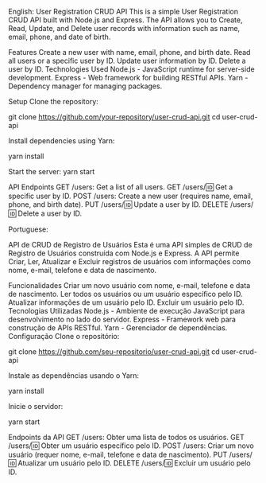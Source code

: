 English:
User Registration CRUD API
This is a simple User Registration CRUD API built with Node.js and Express. The API allows you to Create, Read, Update, and Delete user records with information such as name, email, phone, and date of birth.

Features
Create a new user with name, email, phone, and birth date.
Read all users or a specific user by ID.
Update user information by ID.
Delete a user by ID.
Technologies Used
Node.js - JavaScript runtime for server-side development.
Express - Web framework for building RESTful APIs.
Yarn - Dependency manager for managing packages.

Setup
Clone the repository:

git clone https://github.com/your-repository/user-crud-api.git
cd user-crud-api

Install dependencies using Yarn:

yarn install

Start the server:
yarn start


API Endpoints
GET /users: Get a list of all users.
GET /users/:id: Get a specific user by ID.
POST /users: Create a new user (requires name, email, phone, and birth date).
PUT /users/:id: Update a user by ID.
DELETE /users/:id: Delete a user by ID.

Portuguese:

API de CRUD de Registro de Usuários
Esta é uma API simples de CRUD de Registro de Usuários construída com Node.js e Express. A API permite Criar, Ler, Atualizar e Excluir registros de usuários com informações como nome, e-mail, telefone e data de nascimento.

Funcionalidades
Criar um novo usuário com nome, e-mail, telefone e data de nascimento.
Ler todos os usuários ou um usuário específico pelo ID.
Atualizar informações de um usuário pelo ID.
Excluir um usuário pelo ID.
Tecnologias Utilizadas
Node.js - Ambiente de execução JavaScript para desenvolvimento no lado do servidor.
Express - Framework web para construção de APIs RESTful.
Yarn - Gerenciador de dependências.
Configuração
Clone o repositório:

git clone https://github.com/seu-repositorio/user-crud-api.git
cd user-crud-api

Instale as dependências usando o Yarn:

yarn install

Inicie o servidor:

yarn start

Endpoints da API
GET /users: Obter uma lista de todos os usuários.
GET /users/:id: Obter um usuário específico pelo ID.
POST /users: Criar um novo usuário (requer nome, e-mail, telefone e data de nascimento).
PUT /users/:id: Atualizar um usuário pelo ID.
DELETE /users/:id: Excluir um usuário pelo ID.
